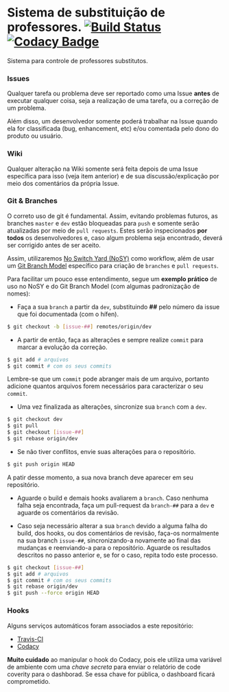 # Sistema de substituição de professores. [![Build Status](https://travis-ci.org/Prof-Calebe/substituicao.svg?branch=master)](https://travis-ci.org/Prof-Calebe/substituicao) [![Codacy Badge](https://api.codacy.com/project/badge/Grade/5baebcd1bb1b4dfb9016a7fd1e5b5200)](https://www.codacy.com/app/calebepb/substituicao?utm_source=github.com&amp;utm_medium=referral&amp;utm_content=Prof-Calebe/substituicao&amp;utm_campaign=Badge_Grade)

Sistema para controle de professores substitutos.

### Issues

Qualquer tarefa ou problema deve ser reportado como uma Issue **antes** de executar qualquer coisa, seja a realização de uma tarefa, ou a correção de um problema.

Além disso, um desenvolvedor somente poderá trabalhar na Issue quando ela for classificada (bug, enhancement, etc) e/ou comentada pelo dono do produto ou usuário.

### Wiki

Qualquer alteração na Wiki somente será feita depois de uma Issue específica para isso (veja item anterior) e de sua discussão/explicação por meio dos comentários da própria Issue.

### Git & Branches

O correto uso de git é fundamental. Assim, evitando problemas futuros, as branches `master` e `dev` estão bloqueadas para `push` e somente serão atualizadas por meio de `pull requests`. Estes serão inspecionados **por todos** os desenvolvedores e, caso algum problema seja encontrado, deverá ser corrigido antes de ser aceito.

Assim, utilizaremos [No Switch Yard (NoSY)](http://geant.cern.ch/content/suggested-work-flow-distributed-projects-nosy) como workflow, além de usar um [Git Branch Model](http://nvie.com/posts/a-successful-git-branching-model/) específico para criação de `branches` e `pull requests`.

Para facilitar um pouco esse entendimento, segue um **exemplo prático** de uso no NoSY e do Git Branch Model (com algumas padronização de nomes):

* Faça a sua `branch` a partir da `dev`, substituindo **##** pelo número da issue que foi documentada (com o hífen).
```bash
$ git checkout -b [issue-##] remotes/origin/dev
```

* A partir de então, faça as alterações e sempre realize `commit` para marcar a evolução da correção.
```bash
$ git add # arquivos
$ git commit # com os seus commits
```

Lembre-se que um `commit` pode abranger mais de um arquivo, portanto adicione quantos arquivos forem necessários para caracterizar o seu `commit`.

* Uma vez finalizada as alterações, sincronize sua `branch` com a `dev`.
```bash
$ git checkout dev
$ git pull
$ git checkout [issue-##]
$ git rebase origin/dev
```

* Se não tiver conflitos, envie suas alterações para o repositório.
```bash
$ git push origin HEAD
```

A patir desse momento, a sua nova branch deve aparecer em seu repositório.

* Aguarde o build e demais hooks avaliarem a `branch`. Caso nenhuma falha seja encontrada, faça um pull-request da `branch-##` para a `dev` e aguarde os comentários da revisão.

* Caso seja necessário alterar a sua `branch` devido a alguma falha do build, dos hooks, ou dos comentários de revisão, faça-os normalmente na sua branch `issue-##`, sincronizando-a novamente ao final das mudanças e reenviando-a para o repositório. Aguarde os resultados descritos no passo anterior e, se for o caso, repita todo este processo.
```bash
$ git checkout [issue-##]
$ git add # arquivos
$ git commit # com os seus commits
$ git rebase origin/dev
$ git push --force origin HEAD
```

### Hooks

Alguns serviços automáticos foram associados a este repositório:
- [Travis-CI](https://travis-ci.org/Prof-Calebe/substituicao)
- [Codacy](https://www.codacy.com/app/calebepb/substituicao/dashboard)

**Muito cuidado** ao manipular o hook do Codacy, pois ele utiliza uma variável de ambiente com uma _chave secreta_ para enviar o relatório de code coverity para o dashborad. Se essa chave for pública, o dashboard ficará comprometido.

